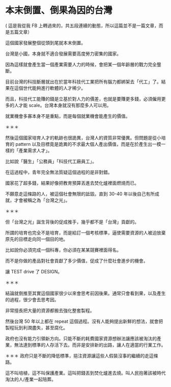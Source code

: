 # 本末倒置、倒果為因的台灣

( 這是我從我 FB 上轉過來的，共五段連續的動態，所以這篇並不是一篇文章，而是五篇文章）

這個國家發展整個從頭到尾就本末倒置。

台灣是小國，本身就不適合發展需要高度勞力密集的國家。

因為這樣就會產生當一個產業需要人力的時候，會把某一個年齡層的戰力完全壟斷。

目前台灣的科技斷層就出在於當年科技代工業把所有腦力都綁架去「代工」了。結果在這個世代能夠進行軟體的人才稀少。

而且，科技代工能賺的錢是立基於對人力的價差，也就是要賺更多錢，必須僱用更多的人才能 scale。台灣本身就沒有那麼多人可以用。

就業機會多寡本身不是重點，而是每個就業機會能產生的價值。

＊＊＊

然後這個國家培育人才的軌跡也很詭異，台灣人的資質非常優異。但問題是從小培育的 pattern 以及目標竟是詭異的不求最大個人產出價值，而是在於產生出一模一樣的「產業需求人才」。

比如說「醫生」「公務員」「科技代工廠員工」。

在這過程中，青年完全無法質疑這個過程的是非對錯。

國家花了超多錢，結果好像把教育預算丟進去焚化爐裡面燃燒而已。

不願意走這條路的人，被這個社會無限的詆毀。直到 30-40 年以後自己有所成就，才會被稱之為「台灣之光」。

＊＊＊

但「台灣之光」誕生背後的促成推手，幾乎都不是「台灣」貢獻的。

所謂的培育也完全不是培育，而是給訂一個考核標準，逼使需要資源的人被迫放棄原先的目標走向同一個目的地。

比如說你必須完成一個科專，你必須在某某競賽裡面得名。

而不是你做的產品對社會貢獻了多少價值，促成了什麼社會進步的機會。

讓 TEST drive 了 DESIGN。

＊＊＊

結論就倒推至其實這個國家很少以來會思考前因後果。通常只會看到果，以及產生的過程，很少會去思考因。

非常擅長把大量的資源都搬去強化整套製程。

然後台灣 50 年以上都在 repeat 這個過程。沒有人能夠提出新鮮的想法，就會把製程玩到利潤盡失，甚至腐化。

政府也沒有能力引領新方向。只能不斷的耗費國家資源想辦法讓應該被淘汰的產業，無法達到標準的人存活下去。而非是安排新的出路，讓人在適當的行業工作。

＊＊＊
政府只是不斷的降低標準，挹注資源讓這些人假裝沒事的繼續的走這條路。

這不叫培植，這不叫保護產業。這叫把錢丟到焚化爐進去燒。叫人民抱著該被時代淘汰的人/產業一起陪葬。
